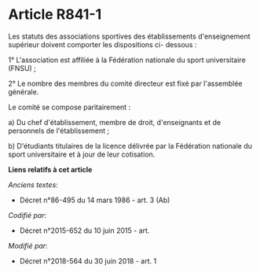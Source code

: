 # Article R841-1

Les statuts des associations sportives des établissements d'enseignement supérieur doivent comporter les dispositions ci-
dessous :

1° L'association est affiliée à la Fédération nationale du sport universitaire (FNSU) ;

2° Le nombre des membres du comité directeur est fixé par l'assemblée générale.

Le comité se compose paritairement :

a) Du chef d'établissement, membre de droit, d'enseignants et de personnels de l'établissement ;

b) D'étudiants titulaires de la licence délivrée par la Fédération nationale du sport universitaire et à jour de leur
cotisation.

**Liens relatifs à cet article**

_Anciens textes_:

  - Décret n°86-495 du 14 mars 1986 - art. 3 (Ab)

_Codifié par_:

  - Décret n°2015-652 du 10 juin 2015 - art.

_Modifié par_:

  - Décret n°2018-564 du 30 juin 2018 - art. 1
